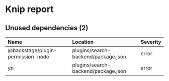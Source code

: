 # Knip report

## Unused dependencies (2)

| Name                              | Location     | Severity |
| :-------------------------------- | :----------- | :------- |
| @backstage/plugin-permission-node | plugins/search-backend/package.json | error    |
| yn                                | plugins/search-backend/package.json | error    |

